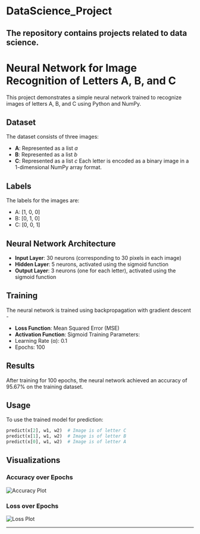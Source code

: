 # DataScience_Project
 The repository contains projects related to data science.
---
# Neural Network for Image Recognition of Letters A, B, and C
This project demonstrates a simple neural network trained to recognize images of letters A, B, and C using Python and NumPy.
## Dataset
The dataset consists of three images: 
- **A**: Represented as a list *a*
- **B**: Represented as a list *b*
- **C**: Represented as a list *c*
Each letter is encoded as a binary image in a 1-dimensional NumPy array format.
## Labels
The labels for the images are:
- A: [1, 0, 0]
- B: [0, 1, 0]
- C: [0, 0, 1]
## Neural Network Architecture
- **Input Layer**: 30 neurons (corresponding to 30 pixels in each image)
- **Hidden Layer**: 5 neurons, activated using the sigmoid function
- **Output Layer**: 3 neurons (one for each letter), activated using the sigmoid function
## Training
The neural network is trained using backpropagation with gradient descent -
- **Loss Function**: Mean Squared Error (MSE)
- **Activation Function**: Sigmoid
Training Parameters:
- Learning Rate (α): 0.1
- Epochs: 100
## Results
After training for 100 epochs, the neural network achieved an accuracy of 95.67% on the training dataset.
## Usage
To use the trained model for prediction:
```python
predict(x[2], w1, w2)  # Image is of letter C
predict(x[1], w1, w2)  # Image is of letter B
predict(x[0], w1, w2)  # Image is of letter A
```
## Visualizations

### Accuracy over Epochs
![Accuracy Plot](https://github.com/user-attachments/assets/57920e45-5a5c-444d-825b-7e8b0cfb0c36)

### Loss over Epochs
![Loss Plot](https://github.com/user-attachments/assets/81d040c9-c415-4f16-a537-8c5520c2bf09)

---
